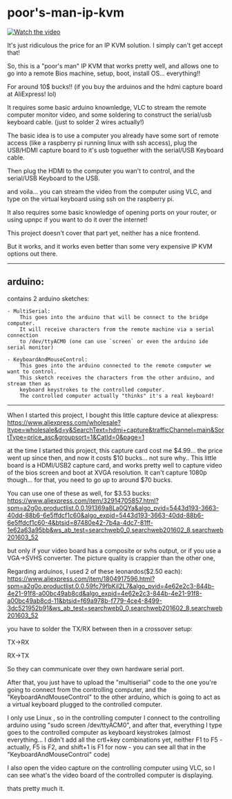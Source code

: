 # poor's-man-ip-kvm

[![Watch the video](https://i9.ytimg.com/vi/kl3uO3cDpzk/sddefault.jpg?sqp=COyO2ukF&rs=AOn4CLDm5XnbSou1VJ50FWhUAOMNu2Blrg&time=1563854784781)](https://www.youtube.com/watch?v=kl3uO3cDpzk)

It's just ridiculous the price for an IP KVM solution. I simply can't get accept that! 

So, this is a "poor's man" IP KVM that works pretty well, and allows one to go into a remote Bios machine, setup, boot, install OS... everything!! 

For around 10$ bucks!! (if you buy the arduinos and the hdmi capture board at AliExpress! lol)

It requires some basic arduino knownledge, VLC to stream the remote computer monitor video, and some soldering to construct the serial/usb keyboard cable. (just to solder 2 wires actually!)

The basic idea is to use a computer you already have some sort of remote access (like a raspberry pi running linux with ssh access), plug the USB/HDMI capture board to it's usb toguether with the serial/USB Keyboard cable.

Then plug the HDMI to the computer you wan't to control, and the serial/USB Keyboard to the USB.

and voila... you can stream the video from the computer using VLC, and type on the virtual keyboard using ssh on the raspberry pi. 

It also requires some basic knowledge of opening ports on your router, or using upnpc if you want to do it over the internet! 

This project doesn't cover that part yet, neither has a nice frontend. 

But it works, and it works even better than some very expensive IP KVM options out there. 

___

## arduino: 
  contains 2 arduino sketches: 
  
    - MultiSerial:
        This goes into the arduino that will be connect to the bridge computer. 
        It will receive characters from the remote machine via a serial connection 
        to /dev/ttyACM0 (one can use `screen` or even the arduino ide serial monitor)
        
    - KeyboardAndMouseControl:
        This goes into the arduino connected to the remote computer we want to control. 
        This sketch receives the characters from the other arduino, and stream then as
        keyboard keystrokes to the controlled computer. 
        The controlled computer actually "thinks" it's a real keyboard!
        
        
        
        
        
----

When I started this project, I bought this little capture device at aliexpress: 
https://www.aliexpress.com/wholesale?ltype=wholesale&d=y&SearchText=hdmi+capture&trafficChannel=main&SortType=price_asc&groupsort=1&CatId=0&page=1

at the time I started this project, this capture card cost me $4.99... the price went up since then, and now it costs $10 bucks... not sure why.. This little board is a HDMI/USB2 capture card, and works pretty well to capture video of the bios screen and boot at XVGA resolution. It can't capture 1080p though... for that, you need to go up to around $70 bucks. 

You can use one of these as well, for $3.53 bucks: 
https://www.aliexpress.com/item/32914705857.html?spm=a2g0o.productlist.0.0.191369a8La0QYa&algo_pvid=5443d193-3663-40dd-88b6-6e5ffdcf1c60&algo_expid=5443d193-3663-40dd-88b6-6e5ffdcf1c60-4&btsid=87480e42-7b4a-4dc7-81ff-1e62a63a95bb&ws_ab_test=searchweb0_0,searchweb201602_8,searchweb201603_52

but only if your video board has a composite or svhs output, or if you use a VGA->SVHS converter. The picture quality is crappier than the other one,

Regarding arduinos, I used 2 of these leonardos($2.50 each): 
https://www.aliexpress.com/item/1804917596.html?spm=a2g0o.productlist.0.0.59fc79fbKil2L7&algo_pvid=4e62e2c3-844b-4e21-91f8-a00bc49ab8cd&algo_expid=4e62e2c3-844b-4e21-91f8-a00bc49ab8cd-11&btsid=f69a978b-f779-4ce4-8499-3dc521952b91&ws_ab_test=searchweb0_0,searchweb201602_8,searchweb201603_52

you have to solder the TX/RX between then in a crossover setup: 

TX->RX

RX->TX

So they can communicate over they own hardware serial port.

After that, you just have to upload the "multiserial" code to the one you're going to connect from the controlling computer, and the "KeyboardAndMouseControl" to the other arduino, which is going to act as a virtual keyboard plugged to the controlled computer. 

I only use Linux , so in the controlling computer I connect to the controlling arduino using "sudo screen /dev/ttyACM0", and after that, everything I type goes to the controlled computer as keyboard keystrokes (almost everything... I didn't add all the crtl+key combinations yet, neither F1 to F5 - actually, F5 is F2, and shift+1 is F1 for now - you can see all that in the "KeyboardAndMouseControl" code)

I also open the video capture on the controlling computer using VLC, so I can see what's the video board of the controlled computer is displaying. 

thats pretty much it. 



        
